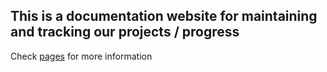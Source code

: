 ## This is a documentation website for maintaining and tracking our projects / progress
Check [pages](pages/index.md) for more information
